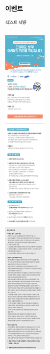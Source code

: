 ## 이벤트
	
###### 테스트 내용

[![alt img](https://raw.githubusercontent.com/aijinet/doctor-contents/master/contents/201909/190903/samsung_event.jpg)](${event_link})
